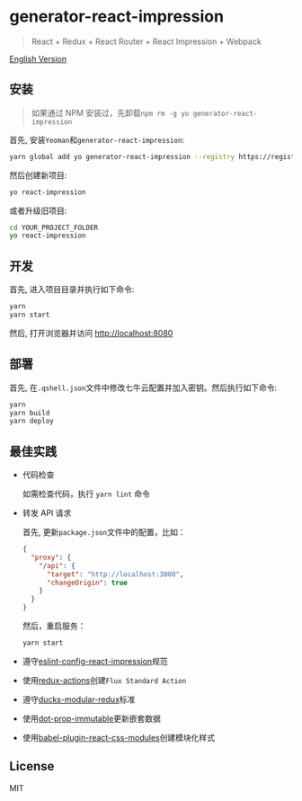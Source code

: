 # generator-react-impression

> React + Redux + React Router + React Impression + Webpack

[English Version](./README_EN.md)

## 安装

> 如果通过 NPM 安装过，先卸载`npm rm -g yo generator-react-impression`

首先, 安装`Yeoman`和`generator-react-impression`:

```sh
yarn global add yo generator-react-impression --registry https://registry.npmmirror.com/
```

然后创建新项目:

```sh
yo react-impression
```

或者升级旧项目:

```sh
cd YOUR_PROJECT_FOLDER
yo react-impression
```

## 开发

首先, 进入项目目录并执行如下命令:

```sh
yarn
yarn start
```

然后, 打开浏览器并访问 [http://localhost:8080](http://localhost:8080)

## 部署

首先, 在`.qshell.json`文件中修改七牛云配置并加入密钥。然后执行如下命令:

```sh
yarn
yarn build
yarn deploy
```

## 最佳实践

- 代码检查

  如需检查代码，执行 `yarn lint` 命令

- 转发 API 请求

  首先, 更新`package.json`文件中的配置，比如：

  ```json
  {
    "proxy": {
      "/api": {
        "target": "http://localhost:3000",
        "changeOrigin": true
      }
    }
  }
  ```

  然后，重启服务：

  ```sh
  yarn start
  ```

- 遵守[eslint-config-react-impression][eslint-config-react-impression]规范
- 使用[redux-actions][redux-actions]创建`Flux Standard Action`
- 遵守[ducks-modular-redux][ducks-modular-redux]标准
- 使用[dot-prop-immutable][dot-prop-immutable]更新嵌套数据
- 使用[babel-plugin-react-css-modules][babel-plugin-react-css-modules]创建模块化样式

## License

MIT

[eslint-config-react-impression]: ../eslint-config-react-impression
[redux-actions]: https://github.com/acdlite/redux-actions
[ducks-modular-redux]: https://github.com/erikras/ducks-modular-redux
[dot-prop-immutable]: https://github.com/debitoor/dot-prop-immutable
[babel-plugin-react-css-modules]: https://github.com/gajus/babel-plugin-react-css-modules
